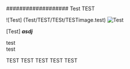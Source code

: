################### Test TEST

![Test] (Test/TEST/TESt/TESTimage.test)
![Test](Test/TEST/TESt/TESTimage.test)

[Test]
**_asdj_**



test                                        
test



TEST TEST TEST TEST TEST
